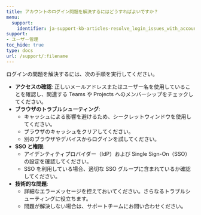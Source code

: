 ```yaml
---
title: アカウントのログイン問題を解決するにはどうすればよいですか？
menu:
  support:
    identifier: ja-support-kb-articles-resolve_login_issues_with_account
support:
- ユーザー管理
toc_hide: true
type: docs
url: /support/:filename
---
```


ログインの問題を解決するには、次の手順を実行してください。

- **アクセスの確認**: 正しいメールアドレスまたはユーザー名を使用していることを確認し、関連する Teams や Projects へのメンバーシップをチェックしてください。
- **ブラウザのトラブルシューティング**:
  - キャッシュによる影響を避けるため、シークレットウィンドウを使用してください。
  - ブラウザのキャッシュをクリアしてください。
  - 別のブラウザやデバイスからログインを試してください。
- **SSO と権限**:
  - アイデンティティプロバイダー（IdP）および Single Sign-On（SSO）の設定を確認してください。
  - SSO を利用している場合、適切な SSO グループに含まれているか確認してください。
- **技術的な問題**:
  - 詳細なエラーメッセージを控えておいてください。さらなるトラブルシューティングに役立ちます。
  - 問題が解決しない場合は、サポートチームにお問い合わせください。